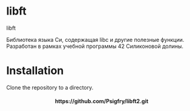 # libft
libft

Библиотека языка Си, содержащая libc и другие полезные функции. Разработан в рамках учебной программы 42 Силиконовой долины.

# Installation
Clone the repository to a directory.
<h4 align="center"> https://github.com/Psigfry/libft2.git </h4>
